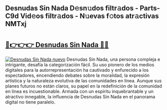 ## Desnudas Sin Nada D𝚎sn𝚞dos filtr𝚊dos - Parts-C9d Vid𝚎os filtr𝚊dos - N𝚞evas f𝚘tos atr𝚊ctivas NMTxj

# <h2><a href="http://mbcpdf.tromn.icu/?c=Desnudas+Sin+Nada">🔗👉👉👉 Desnudas Sin Nada 🔗🔗</a></h2>

[![Desnudas Sin Nada nuevo](https://i.imgur.com/pEAQMta.gif)](http://mbcpdf.tromn.icu/?c=Desnudas+Sin+Nada)
Desnudas Sin Nada, una persona compleja e intrigante, desafía la categorización fácil. Su uso pionero de los medios digitales para la autorrepresentación ha cautivado y enfurecido a los espectadores, encendiendo debates sobre la moralidad, la expresión artística y la naturaleza evolutiva de las comunidades en línea. Aunque sus planes futuros no están claros, su papel en la redefinición de la comunidad en línea es incuestionable. Armada con un espíritu inquebrantable y un atractivo innegable, la influencia de Desnudas Sin Nada en el panorama digital no tiene paralelo.
